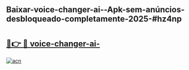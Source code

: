 ## Baixar-voice-changer-ai--Apk-sem-anúncios-desbloqueado-completamente-2025-#hz4np

# <h2><a href="https://ainizakaria.my?title=voice-changer-ai-&ref=20M">🔗👉 🔴 voice-changer-ai-</a></h2>

[![acn](https://github.com/user-attachments/assets/0f9c940e-d8b0-45ae-aac7-cd30a18b3e1c)](https://ainizakaria.my?title=voice-changer-ai-&ref=20M)

